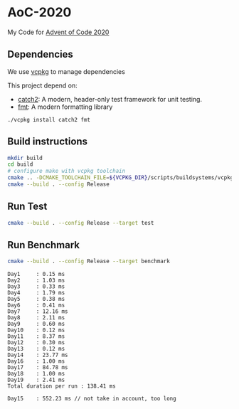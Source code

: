 # AoC-2020
My Code for [Advent of Code 2020](https://adventofcode.com/2020)

## Dependencies

We use [vcpkg](https://github.com/Microsoft/vcpkg) to manage dependencies

This project depend on:
- [catch2](https://github.com/catchorg/Catch2): A modern, header-only test framework for unit testing.
- [fmt](https://fmt.dev/latest/index.html): A modern formatting library

```
./vcpkg install catch2 fmt
```

## Build instructions

```bash
mkdir build
cd build
# configure make with vcpkg toolchain
cmake .. -DCMAKE_TOOLCHAIN_FILE=${VCPKG_DIR}/scripts/buildsystems/vcpkg.cmake
cmake --build . --config Release
```

## Run Test

```bash
cmake --build . --config Release --target test
```

## Run Benchmark

```bash
cmake --build . --config Release --target benchmark
```

```
Day1     : 0.15 ms
Day2     : 1.03 ms
Day3     : 0.33 ms
Day4     : 1.79 ms
Day5     : 0.38 ms
Day6     : 0.41 ms
Day7     : 12.16 ms
Day8     : 2.11 ms
Day9     : 0.60 ms
Day10    : 0.12 ms
Day11    : 8.37 ms
Day12    : 0.30 ms
Day13    : 0.12 ms
Day14    : 23.77 ms
Day16    : 1.00 ms
Day17    : 84.78 ms
Day18    : 1.00 ms
Day19    : 2.41 ms
Total duration per run : 138.41 ms

Day15    : 552.23 ms // not take in account, too long
```